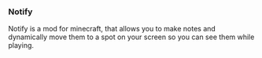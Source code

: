 ### Notify

Notify is a mod for minecraft, that allows you to make notes and dynamically move them to a spot on your screen so you can see them while playing.